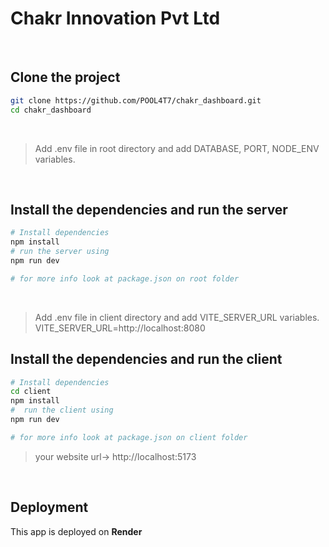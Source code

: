 # Chakr Innovation Pvt Ltd

<br >

## Clone the project

```bash
git clone https://github.com/POOL4T7/chakr_dashboard.git
cd chakr_dashboard
```

<br>

> Add .env file in root directory and add DATABASE, PORT, NODE_ENV variables.

<br>

## Install the dependencies and run the server

```bash
# Install dependencies
npm install
# run the server using
npm run dev

# for more info look at package.json on root folder
```

<br>

> Add .env file in client directory and add VITE_SERVER_URL variables.
> VITE_SERVER_URL=http://localhost:8080

## Install the dependencies and run the client

```bash
# Install dependencies
cd client
npm install
#  run the client using
npm run dev

# for more info look at package.json on client folder
```

> your website url-> http://localhost:5173

<br>

## Deployment

This app is deployed on **Render**